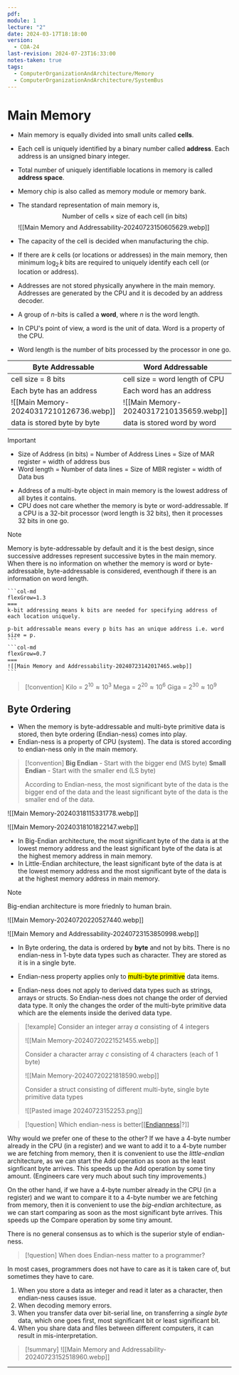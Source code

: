 ```yaml
---
pdf: 
module: 1
lecture: "2"
date: 2024-03-17T18:18:00
version:
  - COA-24
last-revision: 2024-07-23T16:33:00
notes-taken: true
tags:
  - ComputerOrganizationAndArchitecture/Memory
  - ComputerOrganizationAndArchitecture/SystemBus
---
```

# Main Memory

- Main memory is equally divided into small units called **cells**.
- Each cell is uniquely identified by a binary number called **address**. Each address is an unsigned binary integer.
- Total number of uniquely identifiable locations in memory is called **address space**.
- Memory chip is also called as memory module or memory bank.
- The standard representation of main memory is,
$$
\text{Number of cells} \times \text{size of each cell (in bits)}
$$
![[Main Memory and Addressability-20240723150605629.webp]]

- The capacity of the cell is decided when manufacturing the chip.
- If there are $k$ cells (or locations or addresses) in the main memory, then minimum $\log_{2}\,k$ bits are required to uniquely identify each cell (or location or address).
- Addresses are not stored physically anywhere in the main memory. Addresses are generated by the CPU and it is decoded by an address decoder.

- A group of $n$-bits is called a **word**, where $n$ is the word length. 
- In CPU's point of view, a word is the unit of data. Word is a property of the CPU.
- Word length is the number of bits processed by the processor in one go.

| Byte Addressable                        | Word Addressable                        |
| --------------------------------------- | --------------------------------------- |
| cell size = 8 bits                      | cell size = word length of CPU          |
| Each byte has an address                | Each word has an address                |
| ![[Main Memory-20240317210126736.webp]] | ![[Main Memory-20240317210135659.webp]] |
| data is stored byte by byte             | data is stored word by word             |

> [!important] 
> - Size of Address (in bits) = Number of Address Lines = Size of MAR register = width of address bus
> - Word length = Number of data lines = Size of MBR register = width of Data bus

- Address of a multi-byte object in main memory is the lowest address of all bytes it contains.
- CPU does not care whether the memory is byte or word-addressable. If a CPU is a 32-bit processor (word length is 32 bits), then it processes 32 bits in one go.

> [!NOTE] 
> Memory is byte-addressable by default and it is the best design, since successive addresses represent successive bytes in the main memory.
> When there is no information on whether the memory is word or byte-addressable, byte-addressable is considered, eventhough if there is an information on word length.

````col
```col-md
flexGrow=1.3
===
k-bit addressing means k bits are needed for specifying address of each location uniquely.

p-bit addressable means every p bits has an unique address i.e. word size = p.
```
```col-md
flexGrow=0.7
===
![[Main Memory and Addressability-20240723142017465.webp]]
```
````

> [!convention] 
> Kilo = $2^{10} \approx 10^3$
> Mega = $2^{20} \approx 10^6$
> Giga = $2^{30} \approx 10^9$

## Byte Ordering

- When the memory is byte-addressable and multi-byte primitive data is stored, then byte ordering (Endian-ness) comes into play.
- Endian-ness is a property of CPU (system). The data is stored according to endian-ness only in the main memory.

> [!convention] 
> **Big Endian** - Start with the bigger end (MS byte)
> **Small Endian** - Start with the smaller end (LS byte)
>  
> According to Endian-ness, the most significant byte of the data is the bigger end of the data and the least significant byte of the data is the smaller end of the data.

![[Main Memory-20240318115331778.webp]]

![[Main Memory-20240318101822147.webp]]

- In Big-Endian architecture, the most significant byte of the data is at the lowest memory address and the least significant byte of the data is at the highest memory address in main memory.
- In Little-Endian architecture, the least significant byte of the data is at the lowest memory address and the most significant byte of the data is at the highest memory address in main memory.

> [!NOTE]
> Big-endian architecture is more friednly to human brain.

![[Main Memory-20240720220527440.webp]]

![[Main Memory and Addressability-20240723153850998.webp]]

- In Byte ordering, the data is ordered by **byte** and not by bits. There is no endian-ness in 1-byte data types such as character. They are stored as it is in a single byte.

- Endian-ness property applies only to <mark class="hltr-red">multi-byte primitive</mark> data items. 
- Endian-ness does not apply to derived data types such as strings, arrays or structs. So Endian-ness does not change the order of dervied data type. It only the changes the order of the multi-byte primitive data which are the elements inside the derived data type.

> [!example] 
> Consider an integer array $a$ consisting of 4 integers
> 
> ![[Main Memory-20240720221521455.webp]]
> 
> Consider a character array $c$ consisting of 4 characters (each of 1 byte)
> 
> ![[Main Memory-20240720221818590.webp]]
> 
> Consider a struct consisting of different multi-byte, single byte primitive data types
> 
> ![[Pasted image 20240723152253.png]]


> [!question] Which endian-ness is better[[[Endianness](https://faculty.cs.niu.edu/~hutchins/csci480/endianness.htm)|?]]

Why would we prefer one of these to the other? If we have a 4-byte number already in the CPU (in a register) and we want to add it to a 4-byte number we are fetching from memory, then it is convenient to use the *little-endian* architecture, as we can start the Add operation as soon as the least signficant byte arrives. This speeds up the Add operation by some tiny amount. (Engineers care very much about such tiny improvements.)

On the other hand, if we have a 4-byte number already in the CPU (in a register) and we want to compare it to a 4-byte number we are fetching from memory, then it is convenient to use the *big-endian* architecture, as we can start comparing as soon as the most significant byte arrives. This speeds up the Compare operation by some tiny amount.

There is no general consensus as to which is the superior style of endian-ness.

> [!question] When does Endian-ness matter to a programmer?

In most cases, programmers does not have to care as it is taken care of, but sometimes they have to care.

1. When you store a data as integer and read it later as a character, then endian-ness causes issue.
2. When decoding memory errors.
3. When you transfer data over bit-serial line, on transferring a *single byte* data, which one goes first, most significant bit or least significant bit.
4. When you share data and files between different computers, it can result in mis-interpretation.

> [!summary] 
> ![[Main Memory and Addressability-20240723152518960.webp]]

---
